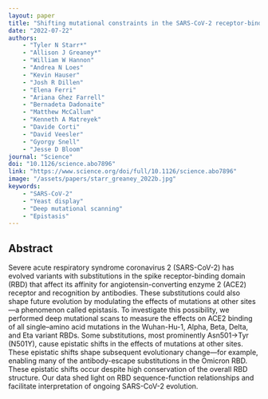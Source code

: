```yaml
---
layout: paper
title: "Shifting mutational constraints in the SARS-CoV-2 receptor-binding domain during viral evolution"
date: "2022-07-22"
authors: 
    - "Tyler N Starr*"
    - "Allison J Greaney*"
    - "William W Hannon"
    - "Andrea N Loes"
    - "Kevin Hauser"
    - "Josh R Dillen"
    - "Elena Ferri"
    - "Ariana Ghez Farrell"
    - "Bernadeta Dadonaite"
    - "Matthew McCallum"
    - "Kenneth A Matreyek"
    - "Davide Corti"
    - "David Veesler"
    - "Gyorgy Snell"
    - "Jesse D Bloom"
journal: "Science"
doi: "10.1126/science.abo7896"
link: "https://www.science.org/doi/full/10.1126/science.abo7896"
image: "/assets/papers/starr_greaney_2022b.jpg"
keywords:
    - "SARS-CoV-2"
    - "Yeast display"
    - "Deep mutational scanning"
    - "Epistasis"
---
```


## Abstract

Severe acute respiratory syndrome coronavirus 2 (SARS-CoV-2) has evolved variants with substitutions in the spike receptor-binding domain (RBD) that affect its affinity for angiotensin-converting enzyme 2 (ACE2) receptor and recognition by antibodies. These substitutions could also shape future evolution by modulating the effects of mutations at other sites—a phenomenon called epistasis. To investigate this possibility, we performed deep mutational scans to measure the effects on ACE2 binding of all single–amino acid mutations in the Wuhan-Hu-1, Alpha, Beta, Delta, and Eta variant RBDs. Some substitutions, most prominently Asn501→Tyr (N501Y), cause epistatic shifts in the effects of mutations at other sites. These epistatic shifts shape subsequent evolutionary change—for example, enabling many of the antibody-escape substitutions in the Omicron RBD. These epistatic shifts occur despite high conservation of the overall RBD structure. Our data shed light on RBD sequence-function relationships and facilitate interpretation of ongoing SARS-CoV-2 evolution.
